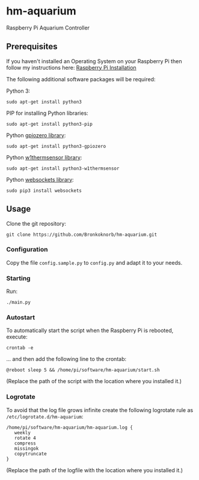 # hm-aquarium
Raspberry Pi Aquarium Controller

## Prerequisites

If you haven't installed an Operating System on your Raspberry Pi then follow my instructions here: [Raspberry Pi Installation](https://github.com/oh-balcony/oh-balcony.github.io/wiki/Raspberry-Pi-Installation)

The following additional software packages will be required:

Python 3:

    sudo apt-get install python3

PIP for installing Python libraries:

    sudo apt-get install python3-pip

Python [gpiozero library](http://gpiozero.readthedocs.io):

    sudo apt-get install python3-gpiozero

Python [w1thermsensor library](https://github.com/timofurrer/w1thermsensor/):

    sudo apt-get install python3-w1thermsensor

Python [websockets library](https://websockets.readthedocs.io/):

    sudo pip3 install websockets

## Usage

Clone the git repository:

    git clone https://github.com/Bronkoknorb/hm-aquarium.git

### Configuration

Copy the file `config.sample.py` to `config.py` and adapt it to your needs.

### Starting

Run:

    ./main.py

### Autostart

To automatically start the script when the Raspberry Pi is rebooted, execute:

    crontab -e

... and then add the following line to the crontab:

    @reboot sleep 5 && /home/pi/software/hm-aquarium/start.sh

(Replace the path of the script with the location where you installed it.)

### Logrotate

To avoid that the log file grows infinite create the following logrotate rule as `/etc/logrotate.d/hm-aquarium`:

```
/home/pi/software/hm-aquarium/hm-aquarium.log {
   weekly
   rotate 4
   compress
   missingok
   copytruncate
}
```
(Replace the path of the logfile with the location where you installed it.)

